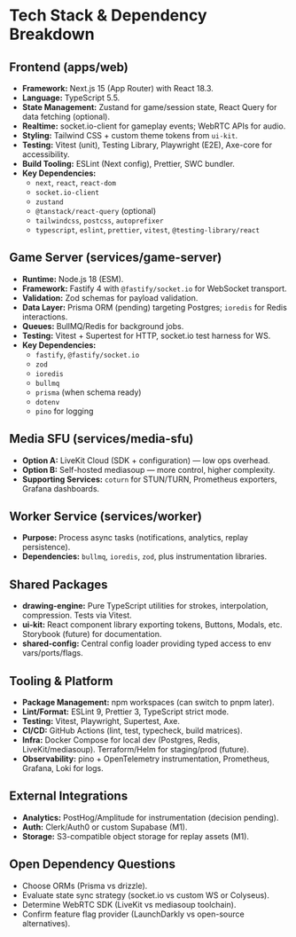 # Tech Stack & Dependency Breakdown

## Frontend (apps/web)
- **Framework:** Next.js 15 (App Router) with React 18.3.
- **Language:** TypeScript 5.5.
- **State Management:** Zustand for game/session state, React Query for data fetching (optional).
- **Realtime:** socket.io-client for gameplay events; WebRTC APIs for audio.
- **Styling:** Tailwind CSS + custom theme tokens from `ui-kit`.
- **Testing:** Vitest (unit), Testing Library, Playwright (E2E), Axe-core for accessibility.
- **Build Tooling:** ESLint (Next config), Prettier, SWC bundler.
- **Key Dependencies:**
  - `next`, `react`, `react-dom`
  - `socket.io-client`
  - `zustand`
  - `@tanstack/react-query` (optional)
  - `tailwindcss`, `postcss`, `autoprefixer`
  - `typescript`, `eslint`, `prettier`, `vitest`, `@testing-library/react`

## Game Server (services/game-server)
- **Runtime:** Node.js 18 (ESM).
- **Framework:** Fastify 4 with `@fastify/socket.io` for WebSocket transport.
- **Validation:** Zod schemas for payload validation.
- **Data Layer:** Prisma ORM (pending) targeting Postgres; `ioredis` for Redis interactions.
- **Queues:** BullMQ/Redis for background jobs.
- **Testing:** Vitest + Supertest for HTTP, socket.io test harness for WS.
- **Key Dependencies:**
  - `fastify`, `@fastify/socket.io`
  - `zod`
  - `ioredis`
  - `bullmq`
  - `prisma` (when schema ready)
  - `dotenv`
  - `pino` for logging

## Media SFU (services/media-sfu)
- **Option A:** LiveKit Cloud (SDK + configuration) — low ops overhead.
- **Option B:** Self-hosted mediasoup — more control, higher complexity.
- **Supporting Services:** `coturn` for STUN/TURN, Prometheus exporters, Grafana dashboards.

## Worker Service (services/worker)
- **Purpose:** Process async tasks (notifications, analytics, replay persistence).
- **Dependencies:** `bullmq`, `ioredis`, `zod`, plus instrumentation libraries.

## Shared Packages
- **drawing-engine:** Pure TypeScript utilities for strokes, interpolation, compression. Tests via Vitest.
- **ui-kit:** React component library exporting tokens, Buttons, Modals, etc. Storybook (future) for documentation.
- **shared-config:** Central config loader providing typed access to env vars/ports/flags.

## Tooling & Platform
- **Package Management:** npm workspaces (can switch to pnpm later).
- **Lint/Format:** ESLint 9, Prettier 3, TypeScript strict mode.
- **Testing:** Vitest, Playwright, Supertest, Axe.
- **CI/CD:** GitHub Actions (lint, test, typecheck, build matrices).
- **Infra:** Docker Compose for local dev (Postgres, Redis, LiveKit/mediasoup). Terraform/Helm for staging/prod (future).
- **Observability:** pino + OpenTelemetry instrumentation, Prometheus, Grafana, Loki for logs.

## External Integrations
- **Analytics:** PostHog/Amplitude for instrumentation (decision pending).
- **Auth:** Clerk/Auth0 or custom Supabase (M1).
- **Storage:** S3-compatible object storage for replay assets (M1).

## Open Dependency Questions
- Choose ORMs (Prisma vs drizzle).
- Evaluate state sync strategy (socket.io vs custom WS or Colyseus).
- Determine WebRTC SDK (LiveKit vs mediasoup toolchain).
- Confirm feature flag provider (LaunchDarkly vs open-source alternatives).
